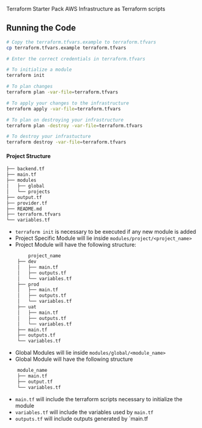 Terraform Starter Pack
AWS Infrastructure as Terraform scripts

## Running the Code
```bash
# Copy the terraform.tfvars.example to terraform.tfvars
cp terraform.tfvars.example terraform.tfvars

# Enter the correct credentials in terraform.tfvars

# To initialize a module 
terraform init

# To plan changes
terraform plan -var-file=terraform.tfvars

# To apply your changes to the infrastructure
terraform apply -var-file=terraform.tfvars

# To plan on destroying your infrastructure
terraform plan -destroy -var-file=terraform.tfvars

# To destroy your infrastucture
terraform destroy -var-file=terraform.tfvars
```
#### Project Structure
```bash
├── backend.tf
├── main.tf
├── modules
│   ├── global
│   └── projects
├── output.tf
├── provider.tf
├── README.md
├── terraform.tfvars
└── variables.tf
```
* `terraform init` is necessary to be executed if any new module is added
* Project Specific Module will lie inside `modules/project/<project_name>`
* Project Module will have the following structure:

```bash
        project_name
    ├── dev
    │   ├── main.tf
    │   ├── outputs.tf
    │   └── variables.tf
    ├── prod
    │   ├── main.tf
    │   ├── outputs.tf
    │   └── variables.tf
    ├── uat
    │   ├── main.tf
    │   ├── outputs.tf
    │   └── variables.tf
    ├── main.tf
    ├── outputs.tf
    └── variables.tf
```

* Global Modules will lie inside `modules/global/<module_name>`
* Global Module will have the following structure
```bash
    module_name
    ├── main.tf
    ├── output.tf
    └── variables.tf
```
* `main.tf` will include the terraform scripts necessary to initialize the module
* `variables.tf` will include the variables used by `main.tf`
* `outputs.tf` will include outputs generated by `main.tf

